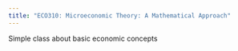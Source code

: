 ```yaml
---
title: "ECO310: Microeconomic Theory: A Mathematical Approach"
---
```


Simple class about basic economic concepts